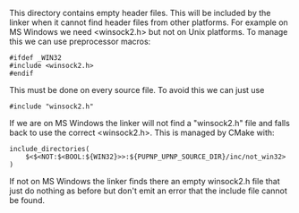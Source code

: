 This directory contains empty header files. This will be included by the linker when it cannot find header files from other platforms. For example on MS Windows we need <winsock2.h> but not on Unix platforms. To manage this we can use preprocessor macros:

    #ifdef _WIN32
    #include <winsock2.h>
    #endif

This must be done on every source file. To avoid this we can just use

    #include "winsock2.h"

If we are on MS Windows the linker will not find a "winsock2.h" file and falls back to use the correct <winsock2.h>. This is managed by CMake with:

    include_directories(
        $<$<NOT:$<BOOL:${WIN32}>>:${PUPNP_UPNP_SOURCE_DIR}/inc/not_win32>
    )

If not on MS Windows the linker finds there an empty winsock2.h file that just do nothing as before but don't emit an error that the include file cannot be found.
